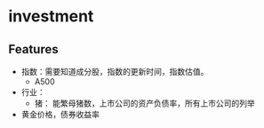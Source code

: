 # investment

## Features
- 指数：需要知道成分股，指数的更新时间，指数估值。
  - A500
- 行业：
  - 猪： 能繁母猪数，上市公司的资产负债率，所有上市公司的列举
- 黄金价格，债券收益率
  
